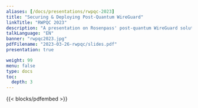 ```yaml
---
aliases: [/docs/presentations/rwpqc-2023]
title: "Securing & Deploying Post-Quantum WireGuard"
linkTitle: "RWPQC 2023"
description: "A presentation on Rosenpass' post-quantum WireGuard solutions, including key-encapsulation mechanisms, Noise, and Proverif."
talkLanguage: "EN"
banner: "rwpqc2023.jpg"
pdfFilename: "2023-03-26-rwpqc/slides.pdf"
presentation: true

weight: 99
menu: false
type: docs
toc:
  depth: 3
---
```


{{< blocks/pdfembed >}}